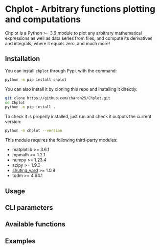 # Chplot - Arbitrary functions plotting and computations

Chplot is a Python >= 3.9 module to plot any arbitrary mathematical expressions as well as data series from files, and compute its derivatives and integrals, where it equals zero, and much more!

## Installation

You can install `chplot` through Pypi, with the command:
```bash
python -m pip install chplot
```

You can also install it by cloning this repo and installing it directly:
```bash
git clone https://github.com/charon25/Chplot.git
cd Chplot
python -m pip install .
```

To check it is properly installed, just run and check it outputs the current version:
```bash
python -m chplot --version
```

This module requires the following third-party modules:
- matplotlib >= 3.6.1
- mpmath >= 1.2.1
- numpy >= 1.23.4
- scipy >= 1.9.3
- [shuting_yard](https://pypi.org/project/shunting-yard/) >= 1.0.9
- tqdm >= 4.64.1

## Usage


## CLI parameters

## Available functions

## Examples

